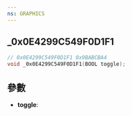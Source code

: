 ```yaml
---
ns: GRAPHICS
---
```

## _0x0E4299C549F0D1F1

```c
// 0x0E4299C549F0D1F1 0x9BABCBA4
void _0x0E4299C549F0D1F1(BOOL toggle);
```


## 參數
* **toggle**: 


